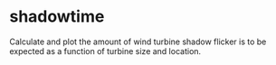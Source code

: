 shadowtime
==========

Calculate and plot the amount of wind turbine shadow flicker is to be expected as a function of turbine size and location.  